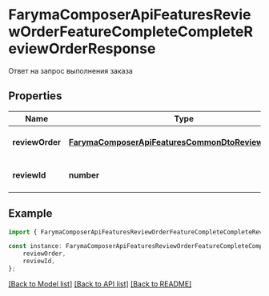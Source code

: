 # FarymaComposerApiFeaturesReviewOrderFeatureCompleteCompleteReviewOrderResponse

Ответ на запрос выполнения заказа

## Properties

Name | Type | Description | Notes
------------ | ------------- | ------------- | -------------
**reviewOrder** | [**FarymaComposerApiFeaturesCommonDtoReviewOrderDto**](FarymaComposerApiFeaturesCommonDtoReviewOrderDto.md) | Заказ разбора трека | [default to undefined]
**reviewId** | **number** | Id созданного разбора | [default to undefined]

## Example

```typescript
import { FarymaComposerApiFeaturesReviewOrderFeatureCompleteCompleteReviewOrderResponse } from './api';

const instance: FarymaComposerApiFeaturesReviewOrderFeatureCompleteCompleteReviewOrderResponse = {
    reviewOrder,
    reviewId,
};
```

[[Back to Model list]](../README.md#documentation-for-models) [[Back to API list]](../README.md#documentation-for-api-endpoints) [[Back to README]](../README.md)
